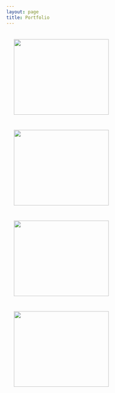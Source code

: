 ```yaml
---
layout: page
title: Portfolio
---
```


<style> 
 .centered {
  text-align: center;
  font-weight: bold;
  color: black;
 }
 
  .column {
  position: relative;
  float: left;
  width: 50%;
  height: 200px;
  padding: 20px;
  text-align: center;
  }

  /* Clear floats after image containers */
  .row::after {
    content: "";
    clear: both;
    display: table;
  }
  
  .texts {
  text-align: justify;
  }
 
</style>

<div class="row">
  <div class="column">
    <a href="https://github.com/sakjung/dissertation">
      <img src="https://www.logo.wine/a/logo/Tidal_(service)/Tidal_(service)-Logo.wine.svg" style="width:100%;">
    </a><br><br>
    <font class="centered" face='BMHANNAAir' size="+2">Tidal</font>
    <p class="texts">A dissertation submitted in partial fulfilment for the degree of MSc in Business Analytics at Warwick Business School. This project suggests a framework to diagnose Tidal's music streaming service by analysing app store reviews data.</p>
    <p class="texts">Skill Set: Data Crawling/Scraping, Data Cleaning/Wrangling, Text Pre-Processing Techniques, Structural Topic Modelling, Mathematical Algorithms</p>
    <p class="texts">Tools: Python, R, SQLite</p>    
  </div>
  <div class="column">
    <a href="https://github.com/sakjung/edgar">
      <img src="https://offistraedgarfiling.com/wp-content/uploads/2020/01/Form-10-K.jpg" style="width:100%;">
    </a><br><br>
    <font class="centered" face='BMHANNAAir' size="+2">Edgar</font>
    <p class="texts">Text Analysis on Edgar 10-K and 10-Q form filings of S&P 500 companies. This project tried various text analysis approaches on Edgar filings to extract meaningful insights and predict stock prices.</p>
    <p class="texts">Skill Set: Data Crawling/Scraping, Data Cleaning/Wrangling, Text Pre-Processing Techniques, Basic Text Analysis, Sentiment Analysis, Topic Modelling</p> 
    <p class="texts">Tools: R, SQLite</p>
    </pre>
  </div>
</div>

<div class="row">
  <div class="column">
    <a href="https://github.com/sakjung/airbnb">
      <img src="https://w7.pngwing.com/pngs/248/721/png-transparent-airbnb-rebrand-logo-online-marketplace-rebranding-airbnb-logo-text-service-trademark.png" style="width:100%;">
    </a><br><br>
    <font class="centered" face='BMHANNAAir' size="+2">Airbnb</font>
    <p class="texts">Text Analysis on Airbnb reviews with publicly opened data source of reviews, listings, and calendar data. This project not only applied text analysis approahces on Airbnb review data but also combined reviews with other given metadata to obtain more meaningful insights. This project also tried to predict the listing price and review score by analysing the review sentiments and topics.</p>
    <p class="texts">Skill Set: Data Crawling/Scraping, Data Cleaning/Wrangling, Text Pre-Processing Techniques, Basic Text Analysis, Sentiment Analysis, Topic Modelling</p>
    <p class="texts">Tools: R, SQLite</p>
  </div>
  <div class="column">
    <a href="https://github.com/sakjung/hhl_hhp">
      <img src="https://rascalsbrewing.com/wp-content/uploads/2019/07/hiphop-aw.jpg" style="width:100%;">
    </a><br><br>
    <font class="centered" face='BMHANNAAir' size="+2">Hiphople & Hiphopplaya</font>
    <p class="texts">RSelenium based Web scraping tool for the two Korean Hip-Hop online community platforms 'Hiphople' and 'Hiphopplaya', that have dynamically changing web pages.</p>
    <p class="texts">Skill Set: Data Crawling/Scraping with Selenium, Data Cleaning/Wrangling</p>
    <p class="texts">Tools: R, SQLite</p>
  </div>
</div>


<!--
# Projects
-->

<!--
### - [Edgar](https://sakjung.github.io/edgar/)
-->

<!--
{: .box-note}
**Description:** 
<br />- Web scraping on edgar filings (10-Q and 10-K forms) for text analysis using R
<br />- Experimented various approaches to utilise textual data
<br />- Main Skills: Web Scraping, SQL, Parallel (batch) processing, General text analysis, Sentiment analaysis, Topic Modelling
<br />- [repository](https://github.com/sakjung/edgar.git)
-->
<!--
### - [Airbnb](https://sakjung.github.io/airbnb/)
-->
<!--
{: .box-note}
**Description:** 
<br />- Web scraping on Airbnb data for text analysis using R
<br />- Provided various approaches to analyse textual data using listings, calendar and reviews files
<br />- Main Skills: Web Scraping, SQL, Parallel (batch) processing, General text analysis, Sentiment analaysis, Topic Modelling
<br />- [repository](https://github.com/sakjung/airbnb.git)
-->
<!--
### - [Hiphople & Hiphopplaya](https://github.com/sakjung/hhl_hhp)
-->
<!--
{: .box-note}
**Description:** 
<br />- Introduced web scraping tool on two Korean Hip hop community websites, Hiphople and Hiphopplaya, using R
<br />- Prepared for further analysis (NLP) on Korean Hip hop fans' interests
<br />- Main Skills: Web Scraping, Data Wrangling
-->
<!--
### - [Driect Marketing for Bank's Long Term Desposit](https://sakjung.github.io/bank/)
-->
<!--
{: .box-note}
**Description:** 
<br />- Formulated and evaluated machine learning models to predict customer response
<br />- Presented suitable marketing strategies for direct marketing of bank's long-term deposit
<br />- Main Skills: Machine Learning (Decision Tree, SVM, Random Forest, Naive Bayes)
<br />- [repository](https://github.com/sakjung/bank.git)
-->

<!--
### - [Effect of Payday Loan](https://sakjung.github.io/payday-loan/)
-->
<!--
{: .box-note}
**Description:**
<br />- Implemented statistical analysis on data about customers' payday loan
<br />- Various visulaizations on the dataset to support statistical insights
<br />- Main Skills: Statistical Analysis, Visualization
<br />- [repository](https://github.com/sakjung/payday-loan.git)
-->
<!--
### - [Food Hygiene Rating in the UK](https://sakjung.github.io/food-hygiene-rating)
-->
<!--
{: .box-note}
**Description:**
<br />- Scraped data from [Food Standards Agency](https://data.food.gov.uk/catalog/datasets/38dd8d6a-5ab1-4f50-b753-ab33288e3200)
<br />- Processed and modified crawled data for further analysis
<br />- Main Skills: Web Scraping, Data Wrangling
<br />- [repository](https://github.com/sakjung/food-hygiene-rating.git)
-->
<!--
### - [Extended Energy Balance of OECD Countries](https://sakjung.github.io/extended-energy-balance-oecd/)
-->
<!--
{: .box-note}
**Description:**
<br />- Imported and wrangled **unbalanced panel data** about extended energy balance of various OECD countries
<br />- Main Skills: Data Wrangling
<br />- [repository](https://github.com/sakjung/extended-energy-balance-oecd.git)
-->
<!--
# DataCamp
-->
<!--
[<img src="https://course_report_production.s3.amazonaws.com/rich/rich_files/rich_files/874/s200/datacamp-logo.png">](https://www.datacamp.com/profile/ssangyu123)
-->
<!--
##### There are more coming... -->


